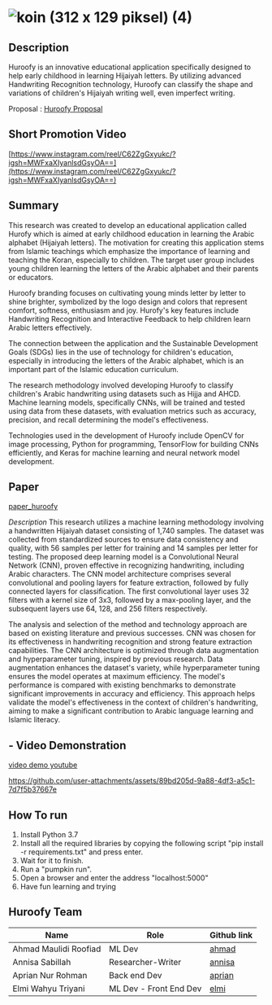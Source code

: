 # ![koin (312 x 129 piksel) (4)](https://github.com/user-attachments/assets/05daac8e-8689-4706-b1e3-cf8e25c2bb7c)


## Description
Huroofy is an innovative educational application specifically designed to help early childhood in learning Hijaiyah letters. By utilizing advanced Handwriting Recognition technology, Huroofy can classify the shape and variations of children's Hijaiyah writing well, even imperfect writing.

Proposal : [Huroofy Proposal](https://github.com/upreean/Huroofy/blob/main/Capstone%20Project%20Proposal%20-%20Team%20Huroofy.pdf)

## Short Promotion Video
[https://www.instagram.com/reel/C62ZgGxyukc/?igsh=MWFxaXIyanlsdGsyOA==](https://www.instagram.com/reel/C62ZgGxyukc/?igsh=MWFxaXIyanlsdGsyOA==)

## Summary
This research was created to develop an educational application called Hurofy which is aimed at early childhood education in
learning the Arabic alphabet (Hijaiyah letters). The motivation for creating this application stems from Islamic teachings 
which emphasize the importance of learning and teaching the Koran, especially to children. The target user group includes 
young children learning the letters of the Arabic alphabet and their parents or educators.

Huroofy branding focuses on cultivating young minds letter by letter to shine brighter, symbolized by the logo design and 
colors that represent comfort, softness, enthusiasm and joy. Hurofy's key features include Handwriting Recognition and 
Interactive Feedback to help children learn Arabic letters effectively.

The connection between the application and the Sustainable Development Goals (SDGs) lies in the use of technology for children's 
education, especially in introducing the letters of the Arabic alphabet, which is an important part of the Islamic education curriculum.

The research methodology involved developing Huroofy to classify children's Arabic handwriting using datasets such as Hijja and AHCD. 
Machine learning models, specifically CNNs, will be trained and tested using data from these datasets, with evaluation metrics such as 
accuracy, precision, and recall determining the model's effectiveness.

Technologies used in the development of Huroofy include OpenCV for image processing, Python for programming, TensorFlow for building CNNs 
efficiently, and Keras for machine learning and neural network model development.

## Paper
[paper_huroofy](https://github.com/upreean/Huroofy/blob/main/Paper_Huroofy_Supervised%20Deep%20Learning_ML.pdf)

*Description*
This research utilizes a machine learning methodology involving a handwritten Hijaiyah dataset consisting of 1,740 samples. The dataset was collected from standardized sources to ensure data consistency and quality, with 56 samples per letter for training and 14 samples per letter for testing. The proposed deep learning model is a Convolutional Neural Network (CNN), proven effective in recognizing handwriting, including Arabic characters. The CNN model architecture comprises several convolutional and pooling layers for feature extraction, followed by fully connected layers for classification. The first convolutional layer uses 32 filters with a kernel size of 3x3, followed by a max-pooling layer, and the subsequent layers use 64, 128, and 256 filters respectively.

The analysis and selection of the method and technology approach are based on existing literature and previous successes. CNN was chosen for its effectiveness in handwriting recognition and strong feature extraction capabilities. The CNN architecture is optimized through data augmentation and hyperparameter tuning, inspired by previous research. Data augmentation enhances the dataset's variety, while hyperparameter tuning ensures the model operates at maximum efficiency. The model's performance is compared with existing benchmarks to demonstrate significant improvements in accuracy and efficiency. This approach helps validate the model's effectiveness in the context of children's handwriting, aiming to make a significant contribution to Arabic language learning and Islamic literacy.

## -	Video Demonstration 
[video demo youtube](https://youtu.be/UJut7towIXg)

https://github.com/user-attachments/assets/89bd205d-9a88-4df3-a5c1-7d7f5b37667e

## How To run
1. Install Python 3.7
2. Install all the required libraries by copying the following script "pip install -r requirements.txt" and press enter.
3. Wait for it to finish.
4. Run a "pumpkin run".
5. Open a browser and enter the address "localhost:5000"
6. Have fun learning and trying


## Huroofy Team
| Name                  | Role                  | Github link |
|-----------------------|-----------------------|-------------|
| Ahmad Maulidi Roofiad | ML Dev                | [ahmad](https://github.com/Didin07) |
| Annisa Sabillah       | Researcher-Writer     | [annisa](https://github.com/annisasabil) |
| Aprian Nur Rohman     | Back end Dev          | [aprian](https://github.com/upreean) |
| Elmi Wahyu Triyani    | ML Dev - Front End Dev| [elmi](https://github.com/elmiwahyu) |




